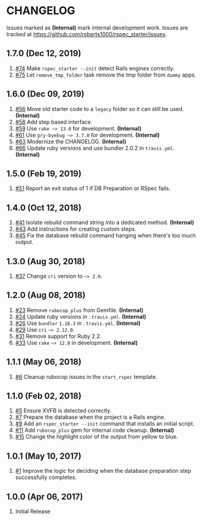 # CHANGELOG

Issues marked as **(Internal)** mark internal development work. Issues are tracked at https://github.com/roberts1000/rspec_starter/issues.

## 1.7.0 (Dec 12, 2019)

1. [#74](../../issues/74) Make `rspec_starter --init` detect Rails engines correctly.
1. [#75](../../issues/75) Let `remove_tmp_folder` task remove the tmp folder from `dummy` apps.

## 1.6.0 (Dec 09, 2019)

1. [#56](../../issues/56) Move old starter code to a `legacy` folder so it can still be used. **(Internal)**
1. [#58](../../issues/58) Add step based interface.
1. [#59](../../issues/59) Use `rake ~> 13.0` for development. **(Internal)**
1. [#61](../../issues/61) Use `pry-byebug ~> 3.7.0` for development. **(Internal)**
1. [#63](../../issues/63) Modernize the CHANGELOG. **(Internal)**
1. [#66](../../issues/66) Update ruby versions and use bundler 2.0.2 in `travis.yml`. **(Internal)**

## 1.5.0 (Feb 19, 2019)

1. [#51](../../issues/51) Report an exit status of 1 if DB Preparation or RSpec fails.

## 1.4.0 (Oct 12, 2018)

1. [#41](../../issues/41) Isolate rebuild command string into a dedicated method. **(Internal)**
1. [#43](../../issues/43) Add instructions for creating custom steps.
1. [#45](../../issues/45) Fix the database rebuild command hanging when there's too much output.

## 1.3.0 (Aug 30, 2018)

1. [#37](../../issues/37) Change `cri` version to `~> 2.0`.

## 1.2.0 (Aug 08, 2018)

1. [#23](../../issues/23) Remove `rubocop_plus` from Gemfile. **(Internal)**
1. [#24](../../issues/24) Update ruby versions in `.travis.yml`. **(Internal)**
1. [#26](../../issues/26) Use `bundler` `1.16.3` in `.travis.yml`. **(Internal)**
1. [#29](../../issues/29) Use `cri` `~> 2.12.0`.
1. [#31](../../issues/31) Remove support for Ruby 2.2.
1. [#33](../../issues/33) Use `rake` `~> 12.0` in development. **(Internal)**

## 1.1.1 (May 06, 2018)

1. [#6](../../issues/6) Cleanup rubocop issues in the `start_rspec` template.

## 1.1.0 (Feb 02, 2018)

1. [#5](../../issues/5) Ensure XVFB is detected correctly.
1. [#7](../../issues/7) Prepare the database when the project is a Rails engine.
1. [#9](../../issues/9) Add an `rspec_starter --init` command that installs an initial script.
1. [#11](../../issues/11) Add `rubocop_plus` gem for internal code cleanup. **(Internal)**
1. [#15](../../issues/15) Change the highlight color of the output from yellow to blue.

## 1.0.1 (May 10, 2017)

1. [#1](../../issues/1) Improve the logic for deciding when the database preparation step successfully completes.

## 1.0.0 (Apr 06, 2017)

1. Initial Release
